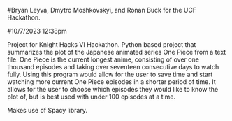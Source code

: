 #Bryan Leyva, Dmytro Moshkovskyi, and Ronan Buck for the UCF Hackathon. 

#10/7/2023 12:38pm

Project for Knight Hacks VI Hackathon. Python based project that summarizes the plot of the Japanese animated series One Piece from a text file. One Piece is the current longest anime, consisting of over one thousand episodes and taking over seventeen consecutive days to watch fully. Using this program would allow for the user to save time and start watching more current One Piece episodes in a shorter period of time. It allows for the user to choose which episodes they would like to know the plot of, but is best used with under 100 episodes at a time.

Makes use of Spacy library.
